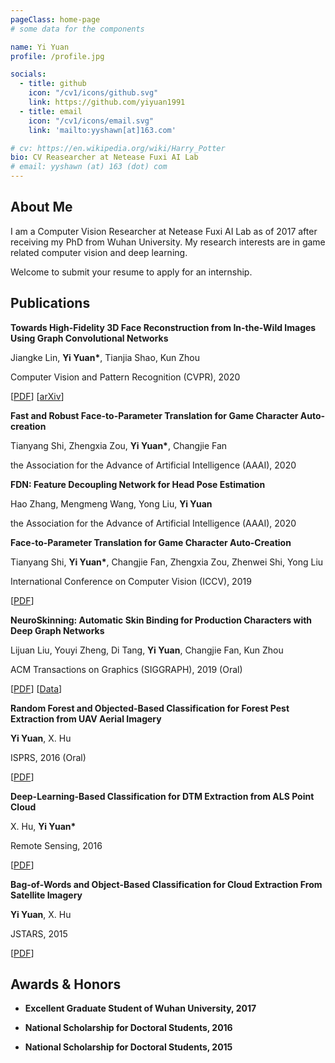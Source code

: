```yaml
---
pageClass: home-page
# some data for the components

name: Yi Yuan
profile: /profile.jpg

socials:
  - title: github
    icon: "/cv1/icons/github.svg"
    link: https://github.com/yiyuan1991
  - title: email
    icon: "/cv1/icons/email.svg"
    link: 'mailto:yyshawn[at]163.com'

# cv: https://en.wikipedia.org/wiki/Harry_Potter
bio: CV Reasearcher at Netease Fuxi AI Lab
# email: yyshawn (at) 163 (dot) com
---
```


<ProfileSection :frontmatter="$page.frontmatter" />

## About Me

I am a Computer Vision Researcher at Netease Fuxi AI Lab as of 2017 after receiving my PhD from Wuhan University. My research interests are in game related computer vision and deep learning.

Welcome to submit your resume to apply for an internship.

<!--

## Education & Experiences

- **Hogwarts School of Witchcraft and Wizardry** <br/>
Sept 1991 - 1997
-->

## Publications

<ProjectCard image="/projects/8.png" hideBorder=true>

  **Towards High-Fidelity 3D Face Reconstruction from In-the-Wild Images Using Graph Convolutional Networks**

  Jiangke Lin, **Yi Yuan\***, Tianjia Shao, Kun Zhou

  Computer Vision and Pattern Recognition (CVPR), 2020
  
  [[PDF](https://www.google.com)] [[arXiv](https://arxiv.org/abs/2003.05653)]

</ProjectCard>

<ProjectCard hideBorder=true>

  **Fast and Robust Face-to-Parameter Translation for Game Character Auto-creation**
  
  Tianyang Shi, Zhengxia Zou, **Yi Yuan\***, Changjie Fan

  the Association for the Advance of Artificial Intelligence (AAAI), 2020

</ProjectCard>

<ProjectCard hideBorder=true>

  **FDN: Feature Decoupling Network for Head Pose Estimation**
  
  Hao Zhang, Mengmeng Wang, Yong Liu, **Yi Yuan**

  the Association for the Advance of Artificial Intelligence (AAAI), 2020

</ProjectCard>

<ProjectCard image="/projects/5.png" hideBorder=true>

  **Face-to-Parameter Translation for Game Character Auto-Creation**
  
  Tianyang Shi, **Yi Yuan\***, Changjie Fan, Zhengxia Zou, Zhenwei Shi, Yong Liu

  International Conference on Computer Vision (ICCV), 2019

  [[PDF](https://arxiv.org/abs/1909.01064)]

</ProjectCard>

<ProjectCard image="/projects/4.png" hideBorder=true>

  **NeuroSkinning: Automatic Skin Binding for Production Characters with Deep Graph Networks**
  
  Lijuan Liu, Youyi Zheng, Di Tang, **Yi Yuan**, Changjie Fan, Kun Zhou

  ACM Transactions on Graphics (SIGGRAPH), 2019 (Oral)

  [[PDF](https://nos.netease.com/mg-file/mg/neteasegamecampus/art_works/20190624/201906242016238583.pdf)] [[Data](http://fuxi.163.com/thesis/neuro.html)] 

</ProjectCard>

<ProjectCard image="/projects/3.png" hideBorder=true>

  **Random Forest and Objected-Based Classification for Forest Pest Extraction from UAV Aerial Imagery**
  
  **Yi Yuan**, X. Hu

  ISPRS, 2016 (Oral)

  [[PDF](https://www.int-arch-photogramm-remote-sens-spatial-inf-sci.net/XLI-B1/1093/2016/)]

</ProjectCard>

<ProjectCard image="/projects/2.png" hideBorder=true>

  **Deep-Learning-Based Classification for DTM Extraction from ALS Point Cloud**
  
  X. Hu, **Yi Yuan\***

  Remote Sensing, 2016

  [[PDF](https://www.mdpi.com/2072-4292/8/9/730/htm)]

</ProjectCard>

<ProjectCard image="/projects/1.png" hideBorder=true>

  **Bag-of-Words and Object-Based Classification for Cloud Extraction From Satellite Imagery**
  
  **Yi Yuan**, X. Hu

  JSTARS, 2015

  [[PDF](https://ieeexplore.ieee.org/document/7112467)]

</ProjectCard>

## Awards & Honors

- **Excellent Graduate Student of Wuhan University, 2017**

- **National Scholarship for Doctoral Students, 2016**

- **National Scholarship for Doctoral Students, 2015**

<!-- Custom style for this page -->

<style lang="stylus">

.theme-container.home-page .page
  font-size 14px
  font-family "lucida grande", "lucida sans unicode", lucida, "Helvetica Neue", Helvetica, Arial, sans-serif;
  p
    margin 0 0 0.5rem
  p, ul, ol
    line-height normal
  a
    font-weight normal
  .theme-default-content:not(.custom) > h2
    margin-bottom 0.5rem
  .theme-default-content:not(.custom) > h2:first-child + p
    margin-top 0.5rem
  .theme-default-content:not(.custom) > h3
    padding-top 4rem

  /* Override */
  .md-card
    margin-top 0.5em
    .card-image
      padding 0.2rem
      img
        max-width 120px
        max-height 120px
    .card-content p
      -webkit-margin-after 0.2em

@media (max-width: 419px)
  .theme-container.home-page .page
    p, ul, ol
      line-height 1.5

    .md-card
      .card-image
        img 
          width 100%
          max-width 400px

</style>

